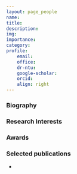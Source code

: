 ```yaml
---
layout: page_people
name: 
title: 
description: 
img: 
importance: 
category: 
profile:
    email: 
    office: 
    dr-ntu: 
    google-scholar: 
    orcid: 
    align: right
---
```


### Biography


### Research Interests


### Awards


### Selected publications
- 
